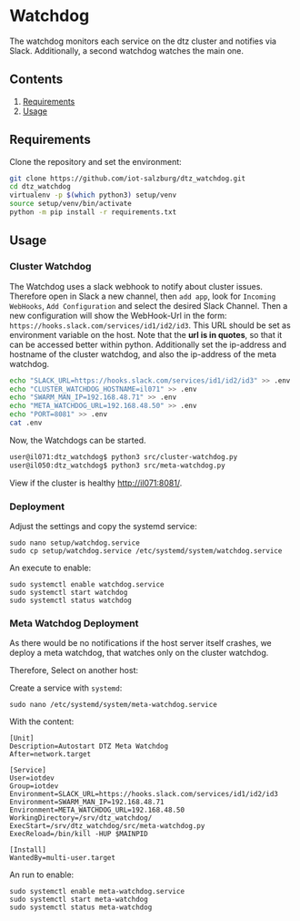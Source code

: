 # Watchdog

The watchdog monitors each service on the dtz cluster and notifies
via Slack. Additionally, a second watchdog watches the main one.


## Contents

1. [Requirements](#requirements)
2. [Usage](#usage)



## Requirements

Clone the repository and set the environment:

```bash
git clone https://github.com/iot-salzburg/dtz_watchdog.git
cd dtz_watchdog
virtualenv -p $(which python3) setup/venv
source setup/venv/bin/activate
python -m pip install -r requirements.txt
```

## Usage

### Cluster Watchdog

The Watchdog uses a slack webhook to notify about cluster issues. Therefore open in Slack a new channel, then `add app`,
look for `Incoming WebHooks`, `Add Configuration` and select the desired Slack Channel. Then a new configuration will
show the WebHook-Url in the form: `https://hooks.slack.com/services/id1/id2/id3`. This URL should be set as
environment variable on the host. Note that the **url is in quotes**, so that
it can be accessed better within python. Additionally set the ip-address and hostname of the cluster watchdog, and also the ip-address of the meta watchdog.

```bash
echo "SLACK_URL=https://hooks.slack.com/services/id1/id2/id3" >> .env
echo "CLUSTER_WATCHDOG_HOSTNAME=il071" >> .env
echo "SWARM_MAN_IP=192.168.48.71" >> .env
echo "META_WATCHDOG_URL=192.168.48.50" >> .env
echo "PORT=8081" >> .env
cat .env
```

Now, the Watchdogs can be started.

```bash
user@il071:dtz_watchdog$ python3 src/cluster-watchdog.py
user@il050:dtz_watchdog$ python3 src/meta-watchdog.py
```


View if the cluster is healthy [http://il071:8081/](http://192.168.48.71:8081/).


### Deployment

Adjust the settings and copy the systemd service:
```
sudo nano setup/watchdog.service
sudo cp setup/watchdog.service /etc/systemd/system/watchdog.service
```

An execute to enable:
```
sudo systemctl enable watchdog.service
sudo systemctl start watchdog
sudo systemctl status watchdog
```


### Meta Watchdog Deployment

As there would be no notifications if the host server itself crashes,
we deploy a meta watchdog, that watches only on the cluster watchdog.

Therefore, Select on another host:

Create a service with `systemd`:
```
sudo nano /etc/systemd/system/meta-watchdog.service
```
With the content:
```
[Unit]
Description=Autostart DTZ Meta Watchdog
After=network.target

[Service]
User=iotdev
Group=iotdev
Environment=SLACK_URL=https://hooks.slack.com/services/id1/id2/id3
Environment=SWARM_MAN_IP=192.168.48.71
Environment=META_WATCHDOG_URL=192.168.48.50
WorkingDirectory=/srv/dtz_watchdog/
ExecStart=/srv/dtz_watchdog/src/meta-watchdog.py
ExecReload=/bin/kill -HUP $MAINPID

[Install]
WantedBy=multi-user.target
```
An run to enable:
```
sudo systemctl enable meta-watchdog.service
sudo systemctl start meta-watchdog
sudo systemctl status meta-watchdog
```
